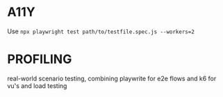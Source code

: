 
# A11Y
Use `npx playwright test path/to/testfile.spec.js --workers=2`


# PROFILING
real-world scenario testing, combining playwrite for e2e flows and k6 for vu's and load testing
